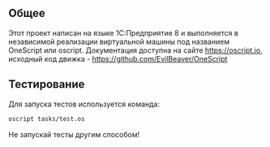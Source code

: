 ## Общее

Этот проект написан на языке 1С:Предприятие 8 и выполняется в независимой реализации виртуальной машины под названием OneScript или oscript. Документация доступна на сайте https://oscript.io, исходный код движка - https://github.com/EvilBeaver/OneScript


## Тестирование

Для запуска тестов используется команда:

```sh
oscript tasks/test.os
```
Не запускай тесты другим способом!